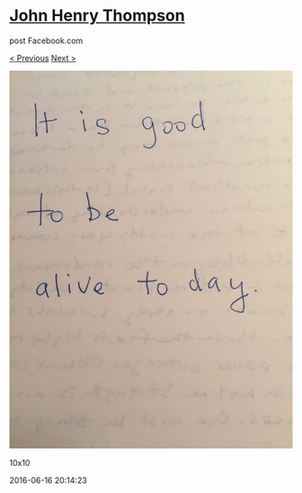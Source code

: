 # [John Henry Thompson](../README.md)
post Facebook.com

[< Previous](2016-06-16-2.md) [Next >](2016-06-16-4.md)

[![](../media/2016-06-16/10x10-12.jpg)](../README.md)

10x10

2016-06-16 20:14:23
